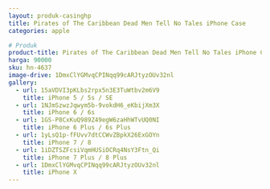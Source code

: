 ```yaml
---
layout: produk-casinghp
title: Pirates of The Caribbean Dead Men Tell No Tales iPhone Case
categories: apple

# Produk
product-title: Pirates of The Caribbean Dead Men Tell No Tales iPhone Case
harga: 90000
sku: hn-4637
image-drive: 1DmxClYGMvqCPINqq99cARJtyzOUv32nl
gallery:
  - url: 15aVDVI3pKLbs2rpx5n3E3TuWtbv2m6V9
    title: iPhone 5 / 5s / SE
  - url: 1NJmSzwzJqwym5b-9vokdH6_eKbijXm3X
    title: iPhone 6 / 6s
  - url: 1GS-P8CxKuQ989Z49egW6zaHhWTvUQ0NI
    title: iPhone 6 Plus / 6s Plus
  - url: 1yLsQ1p-fFUvv7dtCCWvZBpkX26ExGOYn
    title: iPhone 7 / 8
  - url: 1iDZTSZFcsiVqmHUSiOCRq4NsY3Ftn_Qi
    title: iPhone 7 Plus / 8 Plus
  - url: 1DmxClYGMvqCPINqq99cARJtyzOUv32nl
    title: iPhone X
---
```


